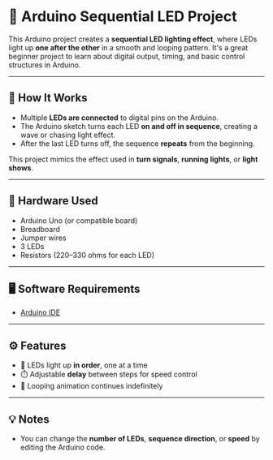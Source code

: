 # 🔁 Arduino Sequential LED Project

This Arduino project creates a **sequential LED lighting effect**, where LEDs light up **one after the other** in a smooth and looping pattern. It's a great beginner project to learn about digital output, timing, and basic control structures in Arduino.

---

## 🔧 How It Works

- Multiple **LEDs are connected** to digital pins on the Arduino.
- The Arduino sketch turns each LED **on and off in sequence**, creating a wave or chasing light effect.
- After the last LED turns off, the sequence **repeats** from the beginning.

This project mimics the effect used in **turn signals**, **running lights**, or **light shows**.

---

## 🧰 Hardware Used

- Arduino Uno (or compatible board)
- Breadboard
- Jumper wires
- 3 LEDs 
- Resistors (220–330 ohms for each LED)

---

## 🖥️ Software Requirements

- [Arduino IDE](https://www.arduino.cc/en/software)

---

## ⚙️ Features

- 🔁 LEDs light up **in order**, one at a time
- ⏱️ Adjustable **delay** between steps for speed control
- 🔄 Looping animation continues indefinitely

---

## 💡 Notes

- You can change the **number of LEDs**, **sequence direction**, or **speed** by editing the Arduino code.
